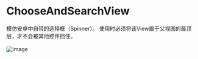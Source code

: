 # ChooseAndSearchView
模仿安卓中自带的选择框（Spinner）。
使用时必须将该View置于父视图的最顶层，才不会被其他控件挡住。<br> <br>
![image](https://github.com/LongJiangSB/ChooseAndSearchView/blob/master/Images/selectImg.gif)
